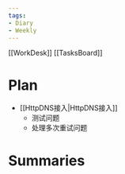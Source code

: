 ```yaml
---
tags:
- Diary 
- Weekly
---
```

[[WorkDesk]]
[[TasksBoard]]
# Plan
- [[HttpDNS接入|HttpDNS接入]] 
	- 测试问题
	- 处理多次重试问题
# Summaries 
